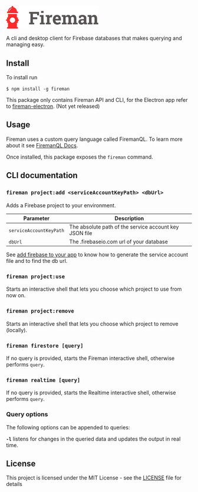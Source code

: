 <img src="logo.png" width="250">

A cli and desktop client for Firebase databases that makes querying and managing easy.

## Install

To install run

```
$ npm install -g fireman
```

This package only contains Fireman API and CLI, for the Electron app refer to [fireman-electron](https://github.com/firemanjs/fireman-electron). (Not yet released)

## Usage

Fireman uses a custom query language called FiremanQL. To learn more about it see [FiremanQL Docs](https://github.com/firemanjs/fireman/wiki/FiremanQL).

Once installed, this package exposes the `fireman` command.

## CLI documentation

### `fireman project:add <serviceAccountKeyPath> <dbUrl>`

Adds a Firebase project to your environment.

|Parameter|Description|
|---|---|
|`serviceAccountKeyPath`|The absolute path of the service account key JSON file|
|`dbUrl`|The .firebaseio.com url of your database|

See [add firebase to your app](https://firebase.google.com/docs/admin/setup#add_firebase_to_your_app) to know how to generate the service account file and to find the db url.

### `fireman project:use`

Starts an interactive shell that lets you choose which project to use from now on.

### `fireman project:remove`

Starts an interactive shell that lets you choose which project to remove (locally).

### `fireman firestore [query]`

If no query is provided, starts the Fireman interactive shell, otherwise performs `query`.

### `fireman realtime [query]`

If no query is provided, starts the Realtime interactive shell, otherwise performs `query`.

### Query options

The following options can be appended to queries:

**`-l`** listens for changes in the queried data and updates the output in real time.

## License

This project is licensed under the MIT License - see the [LICENSE](https://github.com/firemanjs/fireman/LICENSE) file for details
